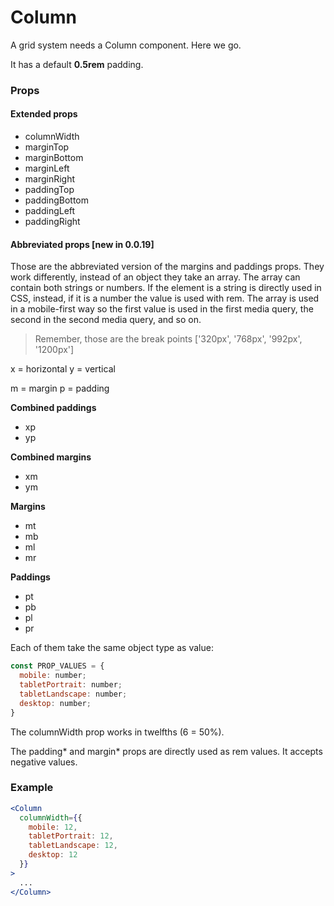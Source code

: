 # Column

A grid system needs a Column component. Here we go.

It has a default <strong>0.5rem</strong> padding.

### Props

#### Extended props

- columnWidth
- marginTop
- marginBottom
- marginLeft
- marginRight
- paddingTop
- paddingBottom
- paddingLeft
- paddingRight

#### Abbreviated props [new in 0.0.19]

Those are the abbreviated version of the margins and paddings props. 
They work differently, instead of an object they take an array.
The array can contain both strings or numbers. If the element is a string is directly used in CSS, instead, if it is a number the value is used with rem.
The array is used in a mobile-first way so the first value is used in the first media query, the second in the second media query, and so on.

> Remember, those are the break points ['320px', '768px', '992px', '1200px']

x = horizontal
y = vertical

m = margin
p = padding

**Combined paddings**

- xp
- yp

**Combined margins**

- xm
- ym

**Margins**

- mt
- mb
- ml
- mr

**Paddings**

- pt
- pb
- pl
- pr


Each of them take the same object type as value: <br />

```jsx
const PROP_VALUES = {
  mobile: number;
  tabletPortrait: number;
  tabletLandscape: number;
  desktop: number;
}
```

The columnWidth prop works in twelfths (6 = 50%).

The padding* and margin* props are directly used as rem values. 
It accepts negative values.

### Example

```jsx
<Column
  columnWidth={{
    mobile: 12,
    tabletPortrait: 12,
    tabletLandscape: 12,
    desktop: 12
  }}
>
  ...
</Column>
```